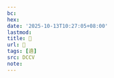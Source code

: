 ```yaml
---
bc:
hex:
date: '2025-10-13T10:27:05+08:00'
lastmod:
title: 􃜆
url: 􃜆
tags: [遶]
src: DCCV
note:
---
```

